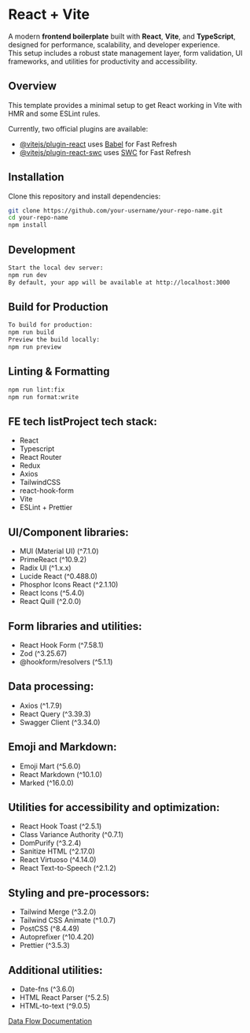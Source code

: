 # React + Vite

A modern **frontend boilerplate** built with **React**, **Vite**, and **TypeScript**, designed for performance, scalability, and developer experience.  
This setup includes a robust state management layer, form validation, UI frameworks, and utilities for productivity and accessibility.

## Overview

This template provides a minimal setup to get React working in Vite with HMR and some ESLint rules.

Currently, two official plugins are available:

- [@vitejs/plugin-react](https://github.com/vitejs/vite-plugin-react/blob/main/packages/plugin-react/README.md) uses [Babel](https://babeljs.io/) for Fast Refresh
- [@vitejs/plugin-react-swc](https://github.com/vitejs/vite-plugin-react-swc) uses [SWC](https://swc.rs/) for Fast Refresh

## Installation

Clone this repository and install dependencies:

```bash
git clone https://github.com/your-username/your-repo-name.git
cd your-repo-name
npm install
```

## Development

```bash
Start the local dev server:
npm run dev
By default, your app will be available at http://localhost:3000
```

## Build for Production

```bash
To build for production:
npm run build
Preview the build locally:
npm run preview
```

## Linting & Formatting

```bash
npm run lint:fix
npm run format:write
```

## FE tech listProject tech stack:

- React
- Typescript
- React Router
- Redux
- Axios
- TailwindCSS
- react-hook-form
- Vite
- ESLint + Prettier

## UI/Component libraries:

- MUI (Material UI) (^7.1.0)
- PrimeReact (^10.9.2)
- Radix UI (^1.x.x)
- Lucide React (^0.488.0)
- Phosphor Icons React (^2.1.10)
- React Icons (^5.4.0)
- React Quill (^2.0.0)

## Form libraries and utilities:

- React Hook Form (^7.58.1)
- Zod (^3.25.67)
- @hookform/resolvers (^5.1.1)

## Data processing:

- Axios (^1.7.9)
- React Query (^3.39.3)
- Swagger Client (^3.34.0)

## Emoji and Markdown:

- Emoji Mart (^5.6.0)
- React Markdown (^10.1.0)
- Marked (^16.0.0)

## Utilities for accessibility and optimization:

- React Hook Toast (^2.5.1)
- Class Variance Authority (^0.7.1)
- DomPurify (^3.2.4)
- Sanitize HTML (^2.17.0)
- React Virtuoso (^4.14.0)
- React Text-to-Speech (^2.1.2)

## Styling and pre-processors:

- Tailwind Merge (^3.2.0)
- Tailwind CSS Animate (^1.0.7)
- PostCSS (^8.4.49)
- Autoprefixer (^10.4.20)
- Prettier (^3.5.3)

## Additional utilities:

- Date-fns (^3.6.0)
- HTML React Parser (^5.2.5)
- HTML-to-text (^9.0.5)

[Data Flow Documentation](./docs/data-flow.md)
